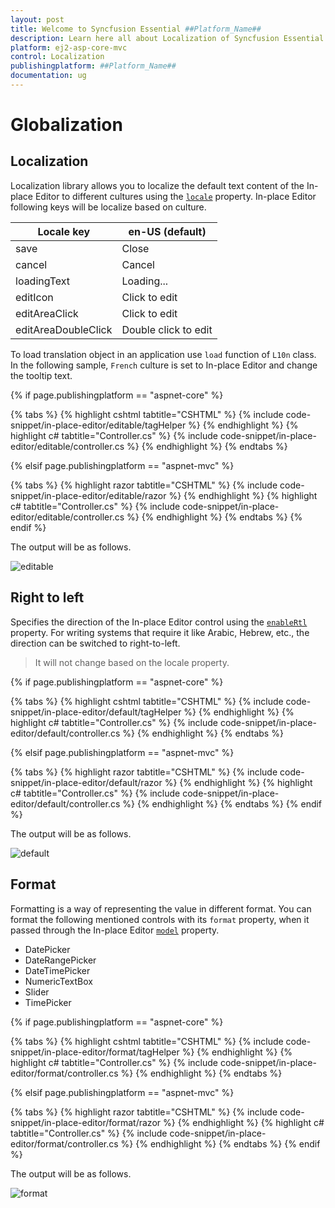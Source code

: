```yaml
---
layout: post
title: Welcome to Syncfusion Essential ##Platform_Name##
description: Learn here all about Localization of Syncfusion Essential ##Platform_Name## widgets based on HTML5 and jQuery.
platform: ej2-asp-core-mvc
control: Localization
publishingplatform: ##Platform_Name##
documentation: ug
---
```



# Globalization

## Localization

Localization library allows you to localize the default text content of the In-place Editor to different cultures using the [`locale`](https://help.syncfusion.com/cr/aspnetcore-js2/Syncfusion.EJ2.InPlaceEditor.InPlaceEditor.html#Syncfusion_EJ2_InPlaceEditor_InPlaceEditor_Locale) property. In-place Editor following keys will be localize based on culture.

| Locale key | en-US (default) |
|------|------|
| save | Close |
| cancel | Cancel |
| loadingText | Loading... |
| editIcon | Click to edit |
| editAreaClick | Click to edit |
| editAreaDoubleClick | Double click to edit |

To load translation object in an application use `load` function of `L10n` class. In the following sample, `French` culture is set to In-place Editor and change the tooltip text.

{% if page.publishingplatform == "aspnet-core" %}

{% tabs %}
{% highlight cshtml tabtitle="CSHTML" %}
{% include code-snippet/in-place-editor/editable/tagHelper %}
{% endhighlight %}
{% highlight c# tabtitle="Controller.cs" %}
{% include code-snippet/in-place-editor/editable/controller.cs %}
{% endhighlight %}
{% endtabs %}

{% elsif page.publishingplatform == "aspnet-mvc" %}

{% tabs %}
{% highlight razor tabtitle="CSHTML" %}
{% include code-snippet/in-place-editor/editable/razor %}
{% endhighlight %}
{% highlight c# tabtitle="Controller.cs" %}
{% include code-snippet/in-place-editor/editable/controller.cs %}
{% endhighlight %}
{% endtabs %}
{% endif %}



The output will be as follows.

![editable](./images/editable.png)

## Right to left

Specifies the direction of the In-place Editor control using the [`enableRtl`](https://help.syncfusion.com/cr/aspnetcore-js2/Syncfusion.EJ2.InPlaceEditor.InPlaceEditor.html#Syncfusion_EJ2_InPlaceEditor_InPlaceEditor_EnableRtl) property. For writing systems that require it like Arabic, Hebrew, etc., the direction can be switched to right-to-left.

> It will not change based on the locale property.

{% if page.publishingplatform == "aspnet-core" %}

{% tabs %}
{% highlight cshtml tabtitle="CSHTML" %}
{% include code-snippet/in-place-editor/default/tagHelper %}
{% endhighlight %}
{% highlight c# tabtitle="Controller.cs" %}
{% include code-snippet/in-place-editor/default/controller.cs %}
{% endhighlight %}
{% endtabs %}

{% elsif page.publishingplatform == "aspnet-mvc" %}

{% tabs %}
{% highlight razor tabtitle="CSHTML" %}
{% include code-snippet/in-place-editor/default/razor %}
{% endhighlight %}
{% highlight c# tabtitle="Controller.cs" %}
{% include code-snippet/in-place-editor/default/controller.cs %}
{% endhighlight %}
{% endtabs %}
{% endif %}



The output will be as follows.

![default](./images/default.PNG)

## Format

Formatting is a way of representing the value in different format. You can format the following mentioned controls with its `format` property, when it passed through the In-place Editor [`model`](https://help.syncfusion.com/cr/aspnetcore-js2/Syncfusion.EJ2.InPlaceEditor.InPlaceEditor.html#Syncfusion_EJ2_InPlaceEditor_InPlaceEditor_Model) property.

* DatePicker
* DateRangePicker
* DateTimePicker
* NumericTextBox
* Slider
* TimePicker

{% if page.publishingplatform == "aspnet-core" %}

{% tabs %}
{% highlight cshtml tabtitle="CSHTML" %}
{% include code-snippet/in-place-editor/format/tagHelper %}
{% endhighlight %}
{% highlight c# tabtitle="Controller.cs" %}
{% include code-snippet/in-place-editor/format/controller.cs %}
{% endhighlight %}
{% endtabs %}

{% elsif page.publishingplatform == "aspnet-mvc" %}

{% tabs %}
{% highlight razor tabtitle="CSHTML" %}
{% include code-snippet/in-place-editor/format/razor %}
{% endhighlight %}
{% highlight c# tabtitle="Controller.cs" %}
{% include code-snippet/in-place-editor/format/controller.cs %}
{% endhighlight %}
{% endtabs %}
{% endif %}



The output will be as follows.

![format](./images/format.PNG)